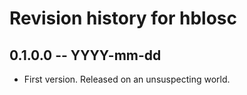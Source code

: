 # Revision history for hblosc

## 0.1.0.0 -- YYYY-mm-dd

* First version. Released on an unsuspecting world.
